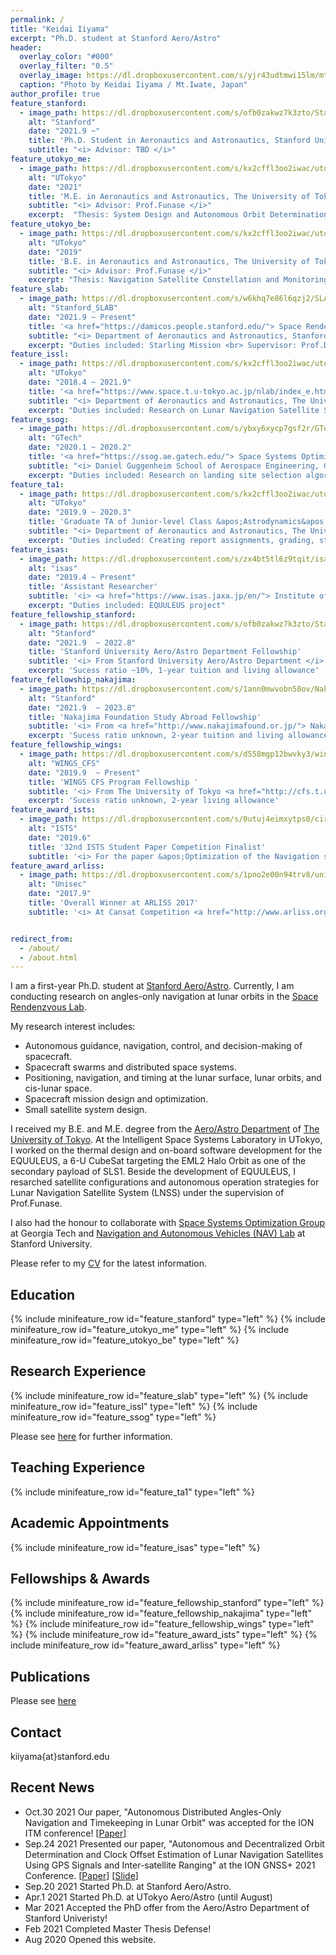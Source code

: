 ```yaml
---
permalink: /
title: "Keidai Iiyama"
excerpt: "Ph.D. student at Stanford Aero/Astro"
header:
  overlay_color: "#000"
  overlay_filter: "0.5"
  overlay_image: https://dl.dropboxusercontent.com/s/yjr43udtmwi15lm/mt_iwate.jpg?dl=0
  caption: "Photo by Keidai Iiyama / Mt.Iwate, Japan"
author_profile: true
feature_stanford:
  - image_path: https://dl.dropboxusercontent.com/s/ofb0zakwz7k3zto/Stanford2.png?dl=0
    alt: "Stanford"
    date: "2021.9 ~"
    title: 'Ph.D. Student in Aeronautics and Astronautics, Stanford University'
    subtitle: "<i> Advisor: TBD </i>"
feature_utokyo_me:
  - image_path: https://dl.dropboxusercontent.com/s/kx2cffl3oo2iwac/utokyo.png?dl=0
    alt: "UTokyo"
    date: "2021"
    title: 'M.E. in Aeronautics and Astronautics, The University of Tokyo'
    subtitle: "<i> Advisor: Prof.Funase </i>"
    excerpt:  "Thesis: System Design and Autonomous Orbit Determination Strategy for Lunar Navigation Satellite System" 
feature_utokyo_be:
  - image_path: https://dl.dropboxusercontent.com/s/kx2cffl3oo2iwac/utokyo.png?dl=0
    alt: "UTokyo"
    date: "2019"
    title: 'B.E. in Aeronautics and Astronautics, The University of Tokyo '
    subtitle: "<i> Advisor: Prof.Funase </i>"
    excerpt: "Thesis: Navigation Satellite Constellation and Monitoring Station Arrangement for Lunar Global Navigation Satellite System (LGNSS)" 
feature_slab:
  - image_path: https://dl.dropboxusercontent.com/s/w6khq7e86l6qzj2/SLAB.png?dl=0
    alt: "Stanford_SLAB"
    date: "2021.9 ~ Present"
    title: '<a href="https://damicos.people.stanford.edu/"> Space Rendezvous Lab </a>' 
    subtitle: "<i> Department of Aeronautics and Astronautics, Stanford University </i>"
    excerpt: "Duties included: Starling Mission <br> Supervisor: Prof.D'Amico"
feature_issl:
  - image_path: https://dl.dropboxusercontent.com/s/kx2cffl3oo2iwac/utokyo.png?dl=0
    alt: "UTokyo"
    date: "2018.4 ~ 2021.9"
    title: '<a href="https://www.space.t.u-tokyo.ac.jp/nlab/index_e.html"> Intelligent Space Systems Laboratory </a>' 
    subtitle: "<i> Department of Aeronautics and Astronautics, The University of Tokyo </i>"
    excerpt: "Duties included: Research on Lunar Navigation Satellite System, SmallSat development <br> Supervisor: Prof.Funase, Prof.Nakasuka" 
feature_ssog:
  - image_path: https://dl.dropboxusercontent.com/s/ybxy6xycp7gsf2r/GTech.png?dl=0
    alt: "GTech"
    date: "2020.1 ~ 2020.2"
    title: '<a href="https://ssog.ae.gatech.edu/"> Space Systems Optimization Group </a>'
    subtitle: "<i> Daniel Guggenheim School of Aerospace Engineering, Georgia Institutute of Technoloy </i>"
    excerpt: "Duties included: Research on landing site selection algorithms during planetary descent <br> Supervisor: Prof.Ho" 
feature_ta1:
  - image_path: https://dl.dropboxusercontent.com/s/kx2cffl3oo2iwac/utokyo.png?dl=0
    alt: "UTokyo"
    date: "2019.9 ~ 2020.3"
    title: 'Graduate TA of Junior-level Class &apos;Astrodynamics&apos; '
    subtitle: "<i> Department of Aeronautics and Astronautics, The University of Tokyo </i>"
    excerpt: "Duties included: Creating report assignments, grading, student support <br> Supervisor: Prof.Funase"
feature_isas:
  - image_path: https://dl.dropboxusercontent.com/s/zx4bt5tl6z9tqit/isas2.png?dl=0
    alt: "isas"
    date: "2019.4 ~ Present"
    title: 'Assistant Researcher'
    subtitle: '<i> <a href="https://www.isas.jaxa.jp/en/"> Institute of Space and Astronautical Science (ISAS) </a>, JAXA </i>'
    excerpt: "Duties included: EQUULEUS project"
feature_fellowship_stanford:
  - image_path: https://dl.dropboxusercontent.com/s/ofb0zakwz7k3zto/Stanford2.png?dl=0
    alt: "Stanford"
    date: "2021.9  ~ 2022.8"
    title: 'Stanford University Aero/Astro Department Fellowship'
    subtitle: '<i> From Stanford University Aero/Astro Department </i>'
    excerpt: 'Sucess ratio ~10%, 1-year tuition and living allowance'
feature_fellowship_nakajima:
  - image_path: https://dl.dropboxusercontent.com/s/1ann0mwvobn58ov/Nakajima.jpg?dl=0
    alt: "Stanford"
    date: "2021.9  ~ 2023.8"
    title: 'Nakajima Foundation Study Abroad Fellowship'
    subtitle: '<i> From <a href="http://www.nakajimafound.or.jp/"> Nakajima Foundation </a> </i>'
    excerpt: 'Sucess ratio unknown, 2-year tuition and living allowance'
feature_fellowship_wings:
  - image_path: https://dl.dropboxusercontent.com/s/d558mgp12bwvky3/wings-cfs.png?dl=0
    alt: "WINGS_CFS"
    date: "2019.9  ~ Present"
    title: 'WINGS CFS Program Fellowship '
    subtitle: '<i> From The University of Tokyo <a href="http://cfs.t.u-tokyo.ac.jp/?top"> WINGS CFS Program </a> </i>'
    excerpt: 'Sucess ratio unknown, 2-year living allowance'
feature_award_ists:
  - image_path: https://dl.dropboxusercontent.com/s/0utuj4eimxytps0/circlelogo_ists.png?dl=0
    alt: "ISTS"
    date: "2019.6"
    title: '32nd ISTS Student Paper Competition Finalist'
    subtitle: '<i> For the paper &apos;Optimization of the Navigation satellite constellation and Lunar Monitoring Station for Lunar Global Navigation Satellite System&apos; </i>'
feature_award_arliss:
  - image_path: https://dl.dropboxusercontent.com/s/1pno2e00n94trv8/unisec3.jpg?dl=0
    alt: "Unisec"
    date: "2017.9"
    title: 'Overall Winner at ARLISS 2017'
    subtitle: '<i> At Cansat Competition <a href="http://www.arliss.org/"> ARLISS (A Rocket Launch for International Student Satellites) </a> </i>'


redirect_from: 
  - /about/
  - /about.html
---
```


I am a first-year Ph.D. student at [Stanford Aero/Astro](https://aa.stanford.edu/). Currently, I am conducting research on angles-only navigation at lunar orbits in the [Space Rendenzvous Lab](https://damicos.people.stanford.edu).

My research interest includes:
- Autonomous guidance, navigation, control, and decision-making of spacecraft.
- Spacecraft swarms and distributed space systems.
- Positioning, navigation, and timing at the lunar surface, lunar orbits, and cis-lunar space.
- Spacecraft mission  design and optimization.
- Small satellite system design.

I received my B.E. and M.E. degree from the [Aero/Astro Department](http://www.aerospace.t.u-tokyo.ac.jp/english/) of [The University of Tokyo](https://www.u-tokyo.ac.jp/en/index.html). At the Intelligent Space Systems Laboratory in UTokyo, I worked on the thermal design and on-board software development for the EQUULEUS, a 6-U CubeSat targeting the EML2 Halo Orbit as one of the secondary payload of SLS1. Beside the development of EQUULEUS, I resarched satellite configurations and autonomous operation strategies for Lunar Navigation Satellite System (LNSS) under the supervision of Prof.Funase.

I also had the honour to collaborate with [Space Systems Optimization Group](https://ssog.ae.gatech.edu/) at Georgia Tech and [ Navigation and Autonomous Vehicles (NAV) Lab](https://navlab.stanford.edu/) at Stanford University. 

Please refer to my [CV](/files/Keidai_Iiyama_CV.pdf) for the latest information.

## Education
{% include minifeature_row id="feature_stanford" type="left" %}
{% include minifeature_row id="feature_utokyo_me" type="left" %}
{% include minifeature_row id="feature_utokyo_be" type="left" %}

## Research Experience
{% include minifeature_row id="feature_slab" type="left" %}
{% include minifeature_row id="feature_issl" type="left" %}
{% include minifeature_row id="feature_ssog" type="left" %}

Please see [here](/research/) for further information.

## Teaching Experience
{% include minifeature_row id="feature_ta1" type="left" %}  

## Academic Appointments
{% include minifeature_row id="feature_isas" type="left" %} 
  
## Fellowships & Awards
{% include minifeature_row id="feature_fellowship_stanford" type="left" %}
{% include minifeature_row id="feature_fellowship_nakajima" type="left" %}
{% include minifeature_row id="feature_fellowship_wings" type="left" %}
{% include minifeature_row id="feature_award_ists" type="left" %}
{% include minifeature_row id="feature_award_arliss" type="left" %}

## Publications
Please see [here](/publications/)

## Contact
kiiyama{at}stanford.edu

## Recent News
- Oct.30 2021 Our paper, "Autonomous Distributed Angles-Only Navigation and Timekeeping in Lunar Orbit" was accepted for the ION ITM conference!  [[Paper](https://www.dropbox.com/s/2m8nfyql9oj0cdj/ION_ITM_Lunar_Navigation_Paper_rev2.pdf?dl=0)]
- Sep.24 2021 Presented our paper, "Autonomous and Decentralized Orbit Determination and Clock Offset Estimation of Lunar Navigation Satellites Using GPS Signals and Inter-satellite Ranging" at the ION GNSS+ 2021 Conference. [[Paper](https://www.dropbox.com/s/0t4kbo6w83hcmxv/ION_GNSS_2021_Iiyama.pdf?dl=0)] [[Slide](https://www.dropbox.com/s/h5wfe2z3tki8mrq/ION_GNSS_2021_iiyama_slideonly.pdf?dl=0)]
- Sep.20 2021 Started Ph.D. at Stanford Aero/Astro.
- Apr.1 2021 Started Ph.D. at UTokyo Aero/Astro (until August)
- Mar 2021 Accepted the PhD offer from the Aero/Astro Department of Stanford Univeristy!
- Feb 2021 Completed Master Thesis Defense! 
- Aug 2020 Opened this website.